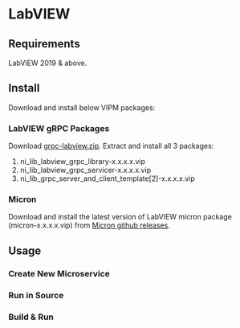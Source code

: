 # LabVIEW

## Requirements
LabVIEW 2019 & above.

## Install
Download and install below VIPM packages:

### LabVIEW gRPC Packages
Download [grpc-labview.zip](https://github.com/ni/grpc-labview/releases/tag/v1.5.1.1). Extract and install all 3 packages:
1. ni_lib_labview_grpc_library-x.x.x.x.vip
2. ni_lib_labview_grpc_servicer-x.x.x.x.vip
3. ni_lib_grpc_server_and_client_template[2]-x.x.x.x.vip
   
### Micron
Download and install the latest version of LabVIEW micron package (micron-x.x.x.x.vip)  from [Micron github releases](https://github.com/KarthikAbiram/Micron/releases).

## Usage

### Create New Microservice

### Run in Source

### Build & Run